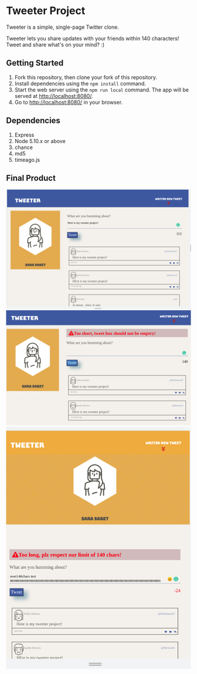# Tweeter Project

Tweeter is a simple, single-page Twitter clone.

Tweeter lets you share updates with your friends within 140 characters! Tweet and share what's on your mind? :)

## Getting Started

1. Fork this repository, then clone your fork of this repository.
2. Install dependencies using the `npm install` command.
3. Start the web server using the `npm run local` command. The app will be served at <http://localhost:8080/>.
4. Go to <http://localhost:8080/> in your browser.

## Dependencies

1. Express
2. Node 5.10.x or above
3. chance
4. md5
5. timeago.js


## Final Product

!["main-desktop-view"](https://github.com/sarasabet/tweeter/blob/master/public/images/main%20page-desktop.png)
!["error-msg"](https://github.com/sarasabet/tweeter/blob/master/public/images/error-msg.png)
!["table-view"](https://github.com/sarasabet/tweeter/blob/master/public/images/tablet-view.png)



